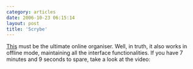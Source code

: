```yaml
---
category: articles
date: 2006-10-23 06:15:14
layout: post
title: 'Scrybe'
---
```


<p><a href="http://www.iscrybe.com">This</a> must be the ultimate online organiser. Well, in truth, it also works in offline mode, maintaining all the interface functionalities. If you have 7 minutes and 9 seconds to spare, take a look at the video:</p>

<iframe title="Scrybe" width="480" height="300" data-src="//www.youtube.com/embed/1u3ekzwnYxw" frameborder="0" allowfullscreen></iframe>
